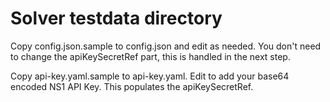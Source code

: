 # Solver testdata directory

Copy config.json.sample to config.json and edit as needed. You don't need to
change the apiKeySecretRef part, this is handled in the next step.

Copy api-key.yaml.sample to api-key.yaml. Edit to add your base64 encoded
NS1 API Key. This populates the apiKeySecretRef.
